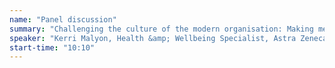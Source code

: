 ```yaml
---
name: "Panel discussion"
summary: "Challenging the culture of the modern organisation: Making mental health a priority for all."
speaker: "Kerri Malyon, Health &amp; Wellbeing Specialist, Astra Zeneca <br>Robert Manson, Head of Occupational Health and Wellbeing, RWE"
start-time: "10:10"
---
```

